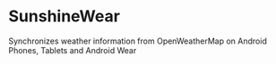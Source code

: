 SunshineWear
============

Synchronizes weather information from OpenWeatherMap on Android Phones, Tablets and Android Wear

